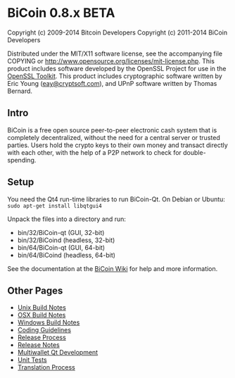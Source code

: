 BiCoin 0.8.x BETA
====================

Copyright (c) 2009-2014 Bitcoin Developers
Copyright (c) 2011-2014 BiCoin Developers

Distributed under the MIT/X11 software license, see the accompanying
file COPYING or http://www.opensource.org/licenses/mit-license.php.
This product includes software developed by the OpenSSL Project for use in the [OpenSSL Toolkit](http://www.openssl.org/). This product includes
cryptographic software written by Eric Young ([eay@cryptsoft.com](mailto:eay@cryptsoft.com)), and UPnP software written by Thomas Bernard.


Intro
---------------------
BiCoin is a free open source peer-to-peer electronic cash system that is
completely decentralized, without the need for a central server or trusted
parties.  Users hold the crypto keys to their own money and transact directly
with each other, with the help of a P2P network to check for double-spending.


Setup
---------------------
You need the Qt4 run-time libraries to run BiCoin-Qt. On Debian or Ubuntu:
	`sudo apt-get install libqtgui4`

Unpack the files into a directory and run:

- bin/32/BiCoin-qt (GUI, 32-bit)
- bin/32/BiCoind (headless, 32-bit)
- bin/64/BiCoin-qt (GUI, 64-bit)
- bin/64/BiCoind (headless, 64-bit)

See the documentation at the [BiCoin Wiki](http://BiCoin.info)
for help and more information.


Other Pages
---------------------
- [Unix Build Notes](build-unix.md)
- [OSX Build Notes](build-osx.md)
- [Windows Build Notes](build-msw.md)
- [Coding Guidelines](coding.md)
- [Release Process](release-process.md)
- [Release Notes](release-notes.md)
- [Multiwallet Qt Development](multiwallet-qt.md)
- [Unit Tests](unit-tests.md)
- [Translation Process](translation_process.md)
